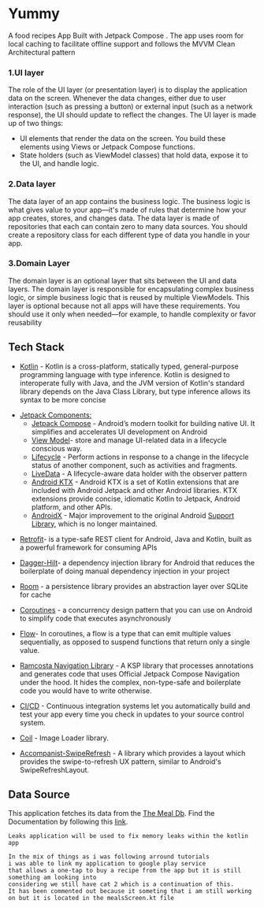 # Yummy
A food recipes App Built with Jetpack Compose . The app uses room for local caching to facilitate offline support and follows the MVVM Clean Architectural pattern

### 1.UI layer
The role of the UI layer (or presentation layer) is to display the application data on the screen. Whenever the data changes, either due to user interaction (such as pressing a button) or external input (such as a network response), the UI should update to reflect the changes.
The UI layer is made up of two things:

* UI elements that render the data on the screen. You build these elements using Views or Jetpack Compose functions.
* State holders (such as ViewModel classes) that hold data, expose it to the UI, and handle logic.

### 2.Data layer
The data layer of an app contains the business logic. The business logic is what gives value to your app—it's made of rules that determine how your app creates, stores, and changes data.
The data layer is made of repositories that each can contain zero to many data sources. You should create a repository class for each different type of data you handle in your app.

### 3.Domain Layer
The domain layer is an optional layer that sits between the UI and data layers.
The domain layer is responsible for encapsulating complex business logic, or simple business logic that is reused by multiple ViewModels. This layer is optional because not all apps will have these requirements. You should use it only when needed—for example, to handle complexity or favor reusability

## Tech Stack
 - [Kotlin](https://kotlinlang.org/docs/reference/) - Kotlin is a cross-platform, statically typed, general-purpose programming language with type inference. Kotlin is designed to interoperate fully with Java, and the JVM version of Kotlin's standard library depends on the Java Class Library, but type inference allows its syntax to be more concise
 
 * [Jetpack Components:](https://developer.android.com/topic/architecture?gclid=Cj0KCQjw8O-VBhCpARIsACMvVLOH1satX45o9f4PMQ4Sxr7bG9myl6-KZL9nYda8PJsHV7m2uJL8bzgaAmqiEALw_wcB&gclsrc=aw.ds)
    * [Jetpack Compose](https://developer.android.com/jetpack/compose?gclid=Cj0KCQjwhqaVBhCxARIsAHK1tiMMwHsxQ8Z25jyEdtLha9erq11wROoEfL6RqpGMprgbDTNuMO3_Ri8aAu5EEALw_wcB&gclsrc=aw.ds) -  Android’s modern toolkit for building native UI. It simplifies and accelerates UI development on Android
    * [View Model](https://developer.android.com/topic/libraries/architecture/viewmodel)-  store and manage UI-related data in a lifecycle conscious way.
    * [Lifecycle]( https://developer.android.com/topic/libraries/architecture/lifecycle) - Perform actions in response to a change in the lifecycle status of another component, such as activities and fragments.
    * [LiveData](https://developer.android.com/topic/libraries/architecture/livedata.html) - A lifecycle-aware data holder with the observer pattern
    * [Android KTX](https://developer.android.com/kotlin/ktx.html) - Android KTX is a set of Kotlin extensions that are included with Android Jetpack and other Android libraries. KTX extensions provide concise, idiomatic Kotlin to Jetpack, Android platform, and other APIs.
    * [AndroidX](https://developer.android.com/jetpack/androidx) - Major improvement to the original Android [Support Library](https://developer.android.com/topic/libraries/support-library/index), which is no longer maintained.

- [Retrofit](https://github.com/square/retrofit)- is a type-safe REST client for Android, Java and Kotlin, built as a powerful framework for consuming APIs

* [Dagger-Hilt](https://dagger.dev/hilt/)- a dependency injection library for Android that reduces the boilerplate of doing manual dependency injection in your project

* [Room](https://developer.android.com/topic/libraries/architecture/room.html) -  a persistence library provides an abstraction layer over SQLite for cache

* [Coroutines](https://developer.android.com/kotlin/coroutines) - a concurrency design pattern that you can use on Android to simplify code that executes asynchronously
* [Flow](https://developer.android.com/kotlin/flow)- In coroutines, a flow is a type that can emit multiple values sequentially, as opposed to suspend functions that return only a single value.
* [Ramcosta Navigation Library](https://composedestinations.rafaelcosta.xyz/) - A KSP library that processes annotations and generates code that uses Official Jetpack Compose Navigation under the hood. It hides the complex, non-type-safe and boilerplate code you would have to write otherwise.
* [CI/CD](https://codemagic.io/android-continuous-integration/) - Continuous integration systems let you automatically build and test your app every time you check in updates to your source control system. 

* [Coil](https://coil-kt.github.io/coil/compose/) - Image Loader library.

* [Accompanist-SwipeRefresh](https://google.github.io/accompanist/swiperefresh/) - A library which provides a layout which provides the swipe-to-refresh UX pattern, similar to Android's SwipeRefreshLayout.

## Data Source
This application fetches its data from the [The Meal Db](https://www.themealdb.com/api.php). Find the Documentation by following this [link](https://www.themealdb.com/api.php).

  ```
Leaks application will be used to fix memory leaks within the kotlin app

In the mix of things as i was following arround tutorials 
i was able to link my application to google play service 
that allows a one-tap to buy a recipe from the app but it is still something am looking into 
considering we still have cat 2 which is a continuation of this.
It has been commented out because it someting that i am still working on but it is located in the mealsScreen.kt file

